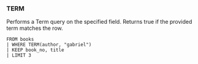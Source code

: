 <!--
This is generated by ESQL’s AbstractFunctionTestCase. Do no edit it. See ../README.md for how to regenerate it.
-->

### TERM
Performs a Term query on the specified field. Returns true if the provided term matches the row.

```
FROM books 
| WHERE TERM(author, "gabriel")  
| KEEP book_no, title
| LIMIT 3
```
